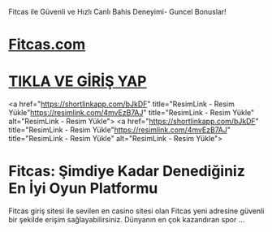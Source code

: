 Fitcas ile Güvenli ve Hızlı Canlı Bahis Deneyimi- Guncel Bonuslar!
# <a href="https://cutt.ly/geceafff">Fitcas.com</a>
# <a href="https://cutt.ly/geceafff">TIKLA VE GİRİŞ YAP</a>

<a href="https://shortlinkapp.com/bJkDF" title="ResimLink - Resim Yükle"https://resimlink.com/4mvEzB7AJ" title="ResimLink - Resim Yükle" alt="ResimLink - Resim Yükle"></a>
<a href="https://shortlinkapp.com/bJkDF" title="ResimLink - Resim Yükle"https://resimlink.com/4mvEzB7AJ" title="ResimLink - Resim Yükle" alt="ResimLink - Resim Yükle"></a>

# Fitcas: Şimdiye Kadar Denediğiniz En İyi Oyun Platformu
Fitcas giriş sitesi ile sevilen en casino sitesi olan Fitcas yeni adresine güvenli bir şekilde erişim sağlayabilirsiniz. Dünyanın en çok kazandıran spor ...
